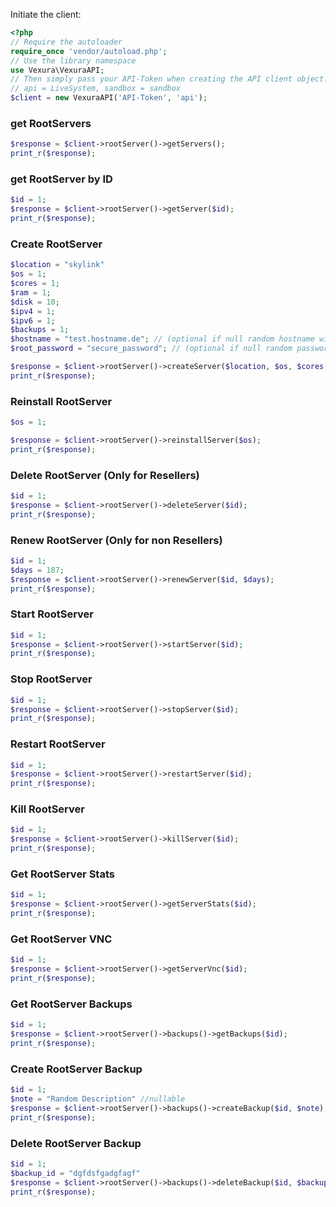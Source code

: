 Initiate the client:

```php
<?php
// Require the autoloader
require_once 'vendor/autoload.php';
// Use the library namespace
use Vexura\VexuraAPI;
// Then simply pass your API-Token when creating the API client object.
// api = LiveSystem, sandbox = sandbox
$client = new VexuraAPI('API-Token', 'api');
```

### get RootServers
```php
$response = $client->rootServer()->getServers();
print_r($response);
```

### get RootServer by ID
```php
$id = 1;
$response = $client->rootServer()->getServer($id);
print_r($response);
```

### Create RootServer
```php
$location = "skylink"
$os = 1;
$cores = 1;
$ram = 1;
$disk = 10;
$ipv4 = 1;
$ipv6 = 1;
$backups = 1;
$hostname = "test.hostname.de"; // (optional if null random hostname will be created)
$root_password = "secure_password"; // (optional if null random password will be created)

$response = $client->rootServer()->createServer($location, $os, $cores, $ram, $disk, $ipv4, $ipv6, $backups, $hostname, $root_password);
print_r($response);
```

### Reinstall RootServer
```php
$os = 1;

$response = $client->rootServer()->reinstallServer($os);
print_r($response);
```


### Delete RootServer (Only for Resellers)
```php
$id = 1;
$response = $client->rootServer()->deleteServer($id);
print_r($response);
```

### Renew RootServer (Only for non Resellers)
```php
$id = 1;
$days = 187;
$response = $client->rootServer()->renewServer($id, $days);
print_r($response);
```

### Start RootServer
```php
$id = 1;
$response = $client->rootServer()->startServer($id);
print_r($response);
```

### Stop RootServer
```php
$id = 1;
$response = $client->rootServer()->stopServer($id);
print_r($response);
```

### Restart RootServer
```php
$id = 1;
$response = $client->rootServer()->restartServer($id);
print_r($response);
```

### Kill RootServer
```php
$id = 1;
$response = $client->rootServer()->killServer($id);
print_r($response);
```

### Get RootServer Stats
```php
$id = 1;
$response = $client->rootServer()->getServerStats($id);
print_r($response);
```

### Get RootServer VNC
```php
$id = 1;
$response = $client->rootServer()->getServerVnc($id);
print_r($response);
```

### Get RootServer Backups
```php
$id = 1;
$response = $client->rootServer()->backups()->getBackups($id);
print_r($response);
```

### Create RootServer Backup
```php
$id = 1;
$note = "Random Description" //nullable
$response = $client->rootServer()->backups()->createBackup($id, $note);
print_r($response);
```

### Delete RootServer Backup
```php
$id = 1;
$backup_id = "dgfdsfgadgfagf"
$response = $client->rootServer()->backups()->deleteBackup($id, $backup_id);
print_r($response);
```

